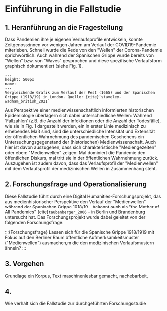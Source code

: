 # Einführung in die Fallstudie
## 1. Heranführung an die Fragestellung
Dass Pandemien ihre je eigenen Verlaufsprofile entwickeln, konnte Zeitgenoss:innen vor wenigen Jahren am Verlauf der COVID19-Pandemie miterleben. Schnell wurde die Rede von den "Wellen" der Corona-Pandemie sprichwörtlich. Auch während der Spanischen Grippe wurde bereits von "Wellen" bzw. von "Waves" gesprochen und diese spezifische Verlaufsform graphisch dokumentiert (siehe Fig. 1). 

```{figure} ../book_images/Plague-versus-Spanish-Flu.jpg
---
height: 500px
name: 
---
Vergleichende Grafik zum Verlauf der Pest (1665) und der Spanischen Grippe (1918/19) in London. Quelle: {cite}`staveley-wadham_british_2021`
```

Aus Perspektive einer medienwissenschaftlich informierten historischen Epidemiologie überlagern sich dabei unterschiedliche Wellen: Während ‘Fallzahlen‘ (z.B. die Anzahl der Infektionen oder die Anzahl der Todesfälle), wie sie in Fig. 1 dargestellt werden, ein in erster Linie medizinisch zu erhebendes Maß sind, sind die unterschiedliche Intensität und Extensität der öffentlichen Wahrnehmung des pandemischen Geschehens ein Untersuchungsgegenstand der (historischen) Medienwissenschaft. Auch hier ist davon auszugehen, dass sich charakteristische "Mediengezeiten" oder eben: "Medienwellen" zeigen: Mal dominiert die Pandemie den öffentlichen Diskurs, mal tritt sie in der öffentlichen Wahrnehmung zurück. Auszugehen ist zudem davon, dass das Verlaufsprofil der "Medienwellen" mit dem Verlaufsprofil der medizinischen Wellen in Zusammenhang steht. 

## 2. Forschungsfrage und Operationalisierung
Diese Fallstudie führt durch eine Digital Humanities-Forschungsprojekt, das aus medienhistorischer Perspektive den Verlauf der "Medienwellen" während der Spanischen Grippe 1918/19 – bekannt auch als "the Mother of All Pandemics" {cite}`taubenberger_2006` – in Berlin und Brandenburg untersucht hat. Das Forschungsprojekt wurde dabei geleitet von der folgenden Forschungsfrage: 

:::{Forschungsfrage} Lassen sich für die Spanische Grippe 1918/1919 mit Fokus auf den Berliner Raum öffentliche Aufmerksamkeitsmuster ("Medienwellen") ausmachen,m die den medizinischen Verlaufsmustern ähneln? :::





## 3. Vorgehen
Grundlage ein Korpus, Text maschinenlesbar gemacht, nachebarbeit, 

## 4. 
Wie verhält sich die Fallstudie zur durchgeführten Forschungsstudie 



```{bibliography}
```

